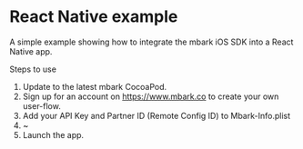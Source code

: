 # React Native example
A simple example showing how to integrate the mbark iOS SDK into a React Native app.

Steps to use
1. Update to the latest mbark CocoaPod.
2. Sign up for an account on https://www.mbark.co to create your own user-flow.
3. Add your API Key and Partner ID (Remote Config ID) to Mbark-Info.plist
4. ~
5. Launch the app.

